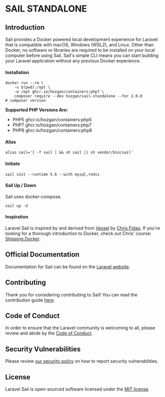 # SAIL STANDALONE


## Introduction

Sail provides a Docker powered local development experience for Laravel that is compatible with macOS, Windows (WSL2), and Linux. Other than Docker, no software or libraries are required to be installed on your local computer before using Sail. Sail's simple CLI means you can start building your Laravel application without any previous Docker experience.


#### Installation

```
docker run --rm \
    -v $(pwd):/opt \
    -w /opt ghcr.io/hozgan/containers:php7 \
    composer require --dev hozgan/sail-standalone --for 2.0.0 # composer version
```

**Supported PHP Versions Are:**
- PHP5 ghcr.io/hozgan/containers:php5
- PHP7 ghcr.io/hozgan/containers:php7
- PHP8 ghcr.io/hozgan/containers:php8

#### Alias

```
alias sail='[ -f sail ] && sh sail || sh vendor/bin/sail'
```

#### Initiate
```
sail init --runtime 5.6 --with mysql,redis
```
#### Sail Up / Down

Sail uses docker-compose.

```
sail up -d
```


#### Inspiration

Laravel Sail is inspired by and derived from [Vessel](https://github.com/shipping-docker/vessel) by [Chris Fidao](https://github.com/fideloper). If you're looking for a thorough introduction to Docker, check out Chris' course: [Shipping Docker](https://serversforhackers.com/shipping-docker).

## Official Documentation

Documentation for Sail can be found on the [Laravel website](https://laravel.com/docs/sail).

## Contributing

Thank you for considering contributing to Sail! You can read the contribution guide [here](.github/CONTRIBUTING.md).

## Code of Conduct

In order to ensure that the Laravel community is welcoming to all, please review and abide by the [Code of Conduct](https://laravel.com/docs/contributions#code-of-conduct).

## Security Vulnerabilities

Please review [our security policy](https://github.com/laravel/sail/security/policy) on how to report security vulnerabilities.

## License

Laravel Sail is open-sourced software licensed under the [MIT license](LICENSE.md).
